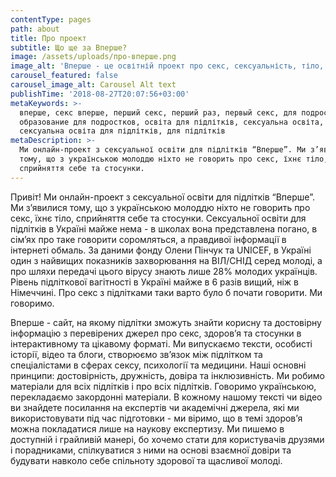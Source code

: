 ```yaml
---
contentType: pages
path: about
title: Про проект
subtitle: Що ще за Вперше?
image: /assets/uploads/про-вперше.png
image_alt: 'Вперше - це освітній проект про секс, сексуальність, тіло, стосунки'
carousel_featured: false
carousel_image_alt: Carousel Alt text
publishTime: '2018-08-27T20:07:56+03:00'
metaKeywords: >-
  вперше, секс вперше, перший секс, перший раз, первый секс, для подростков,
  образование для подростков, освіта для підлітків, сексуальна освіта,
  сексуальна освіта для підлітків, для підлітків
metaDescription: >-
  Ми онлайн-проект з сексуальної освіти для підлітків “Вперше”. Ми з’явилися
  тому, що з українською молоддю ніхто не говорить про секс, їхнє тіло,
  сприйняття себе та стосунки.
---
```

Привіт! Ми онлайн-проект з сексуальної освіти для підлітків “Вперше”. Ми з’явилися тому, що з українською молоддю ніхто не говорить про секс, їхнє тіло, сприйняття себе та стосунки. Сексуальної освіти для підлітків в Україні майже нема - в школах вона представлена погано, в сім’ях про таке говорити соромляться, а правдивої інформації в інтернеті обмаль. За даними фонду Олени Пінчук та UNICEF, в Україні один з найвищих показників захворювання на ВІЛ/СНІД серед молоді, а про шляхи передачі цього вірусу знають лише 28% молодих українців. Рівень підліткової вагітності в Україні майже в 6 разів вищий, ніж в Німеччині. Про секс з підлітками таки варто було б почати говорити. Ми говоримо.

Вперше - сайт, на якому підлітки зможуть знайти корисну та достовірну інформацію з перевірених джерел про секс, здоров’я та стосунки в інтерактивному та цікавому форматі. Ми випускаємо тексти, особисті історії, відео та блоги, створюємо зв’язок між підлітком та спеціалістами в сферах сексу, психології та медицини. Наші основні принципи: достовірність, дружність, довіра та інклюзивність. Ми робимо матеріали для всіх підлітків і про всіх підлітків. Говоримо українською, перекладаємо закордонні матеріали. В кожному нашому тексті чи відео ви знайдете посилання на експертів чи академічні джерела, які ми використовувати під час підготовки - ми віримо, що в темі здоров’я можна покладатися лише на наукову експертизу. Ми пишемо в доступній і грайливій манері, бо хочемо стати для користувачів друзями і порадниками, спілкуватися з ними на основі взаємної довіри та будувати навколо себе спільноту здорової та щасливої молоді.
